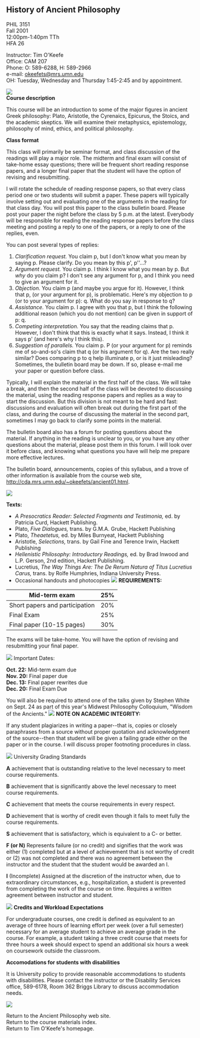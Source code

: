 ##  History of Ancient Philosophy

PHIL 3151  
Fall 2001  
12:00pm-1:40pm TTh  
HFA 26

Instructor:  Tim O'Keefe  
Office: CAM 207  
Phone: O: 589-6288, H: 589-2966  
e-mail:  okeefets@mrs.umn.edu  
OH: Tuesday, Wednesday and Thursday 1:45-2:45 and by appointment.

![](blueline.gif)  
**Course description**

This course will be an introduction to some of the major figures in ancient
Greek philosophy: Plato, Aristotle, the Cyrenaics, Epicurus, the Stoics, and
the academic skeptics. We will examine their metaphysics, epistemology,
philosophy of mind, ethics, and political philosophy.

**Class format**

This class will primarily be seminar format, and class discussion of the
readings will play a major role. The midterm and final exam will consist of
take-home essay questions; there will be frequent short reading response
papers, and a longer final paper that the student will have the option of
revising and resubmitting.

I will rotate the schedule of reading response papers, so that every class
period one or two students will submit a paper. These papers will typically
involve setting out and evaluating one of the arguments in the reading for
that class day. You will post this paper to the class bulletin board.  Please
post your paper the night before the class by 5 p.m. at the latest. Everybody
will be responsible for reading the reading response papers before the class
meeting and posting a reply to one of the papers, or a reply to one of the
replies, even.

You can post several types of replies:

  1. _Clarification request._ You claim p, but I don't know what you mean by saying p. Please clarify. Do you mean by this p', p''...? 
  2. _Argument request._ You claim p. I think I know what you mean by p. But _why_ do you claim p? I don't see any argument for p, and I think you need to give an argument for it. 
  3. _Objection._ You claim p (and maybe you argue for it). However, I think that p, (or your argument for p), is problematic. Here's my objection to p (or to your argument for p): q. What do you say in response to q? 
  4. _Assistance._ You claim p. I agree with you that p, but I think the following additional reason (which you do not mention) can be given in support of p: q. 
  5. _Competing interpretation._ You say that the reading claims that p. However, I don't think that this is exactly what it says. Instead, I think it says p' (and here's why I think this). 
  6. _Suggestion of parallels._ You claim p. P (or your argument for p) reminds me of so-and-so's claim that q (or his argument for q). Are the two really similar? Does comparing p to q help illuminate p, or is it just misleading? 
Sometimes, the bulletin board may be down. If so, please e-mail me your paper
or question before class.

Typically, I will explain the material in the first half of the class. We will
take a break, and then the second half of the class will be devoted to
discussing the material, using the reading response papers and replies as a
way to start the discussion. But this division is not meant to be hard and
fast: discussions and evaluation will often break out during the first part of
the class, and during the course of discussing the material in the second
part, sometimes I may go back to clarify some points in the material.

The bulletin board also has a forum for posting questions about the material.
If anything in the reading is unclear to you, or you have any other questions
about the material, please post them in this forum. I will look over it before
class, and knowing what questions you have will help me prepare more effective
lectures.

The bulletin board, announcements, copies of this syllabus, and a trove of
other information is available from the course web site,
http://cda.mrs.umn.edu/~okeefets/ancient01.html.

![](blueline.gif)

**Texts:**

  * _A Presocratics Reader: Selected Fragments and Testimonia,_ ed. by Patricia Curd, Hackett Publishing. 
  * Plato, _Five Dialogues,_ trans. by G.M.A. Grube, Hackett Publishing 
  * Plato, _Theaetetus,_ ed. by Miles Burnyeat, Hackett Publishing 
  * Aristotle, _Selections,_ trans. by Gail Fine and Terence Irwin, Hackett Publishing 
  * _Hellenistic Philosophy: Introductory Readings,_ ed. by Brad Inwood and L.P. Gerson, 2nd edition, Hackett Publishing. 
  * Lucretius, _The Way Things Are: The De Rerum Natura of Titus Lucretius Carus,_ trans. by Rolfe Humphries, Indiana University Press. 
  * Occasional handouts and photocopies 
![](blueline.gif) **REQUIREMENTS:**

Mid-term exam |  25%  
---|---  
Short papers and participation  |  20%  
Final Exam  |  25%  
Final paper (10-15 pages)  |  30%  
  
The exams will be take-home. You will have the option of revising and
resubmitting your final paper.

![](blueline.gif) Important Dates:

**Oct. 22:** Mid-term exam due  
**Nov. 20:** Final paper due  
**Dec. 13:** Final paper rewrites due  
**Dec. 20:** Final Exam Due

You will also be required to attend one of the talks given by Stephen White on
Sept. 24 as part of this year's Midwest Philosophy Colloquium, "Wisdom of the
Ancients." ![](blueline.gif) **NOTE ON ACADEMIC INTEGRITY:**

If any student plagiarizes in writing a paper--that is, copies or closely
paraphrases from a source without proper quotation and acknowledgment of the
source--then that student will be given a failing grade either on the paper or
in the course. I will discuss proper footnoting procedures in class.

![](blueline.gif) University Grading Standards

**A** achievement that is outstanding relative to the level necessary to meet
course requirements.

**B** achievement that is significantly above the level necessary to meet
course requirements.

**C** achievement that meets the course requirements in every respect.

**D** achievement that is worthy of credit even though it fails to meet fully
the course requirements.

**S** achievement that is satisfactory, which is equivalent to a C- or better.

**F (or N)** Represents failure (or no credit) and signifies that the work was
either (1) completed but at a level of achievement that is not worthy of
credit or (2) was not completed and there was no agreement between the
instructor and the student that the student would be awarded an I.

**I** (Incomplete) Assigned at the discretion of the instructor when, due to
extraordinary circumstances, e.g., hospitalization, a student is prevented
from completing the work of the course on time. Requires a written agreement
between instructor and student.

![](blueline.gif) **Credits and Workload Expectations**

For undergraduate courses, one credit is defined as equivalent to an average
of three hours of learning effort per week (over a full semester) necessary
for an average student to achieve an average grade in the course. For example,
a student taking a three credit course that meets for three hours a week
should expect to spend an additional six hours a week on coursework outside
the classroom.

**Accomodations for students with disabilities**

It is University policy to provide reasonable accommodations to students with
disabilities. Please contact the instructor or the Disability Services office,
589-6178, Room 362 Briggs Library to discuss accommodation needs.

![](blueline.gif)

Return to the Ancient Philosophy web site.  
Return to the course materials index.  
Return to Tim O'Keefe's homepage.  

